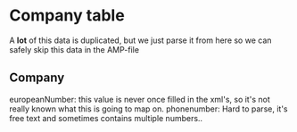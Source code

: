# Company table
A **lot** of this data is duplicated, but we just parse it from here so we can safely skip this data in the AMP-file

## Company
europeanNumber: this value is never once filled in the xml's, so it's not really known what this is going to map on. 
phonenumber: Hard to parse, it's free text and sometimes contains multiple numbers..